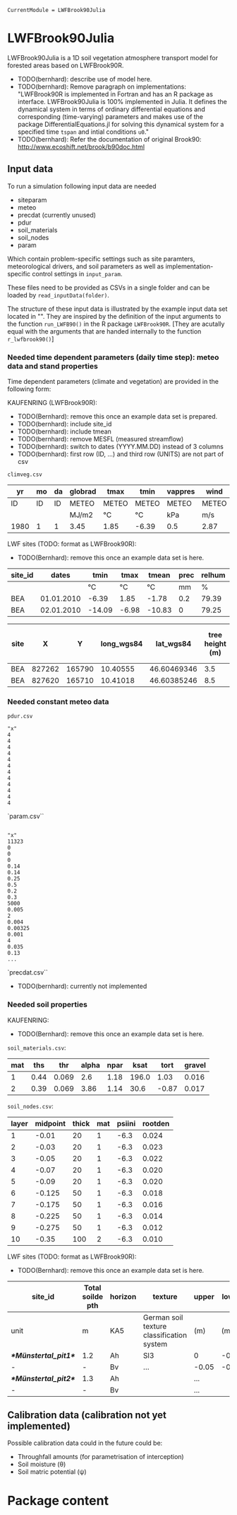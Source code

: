 ```@meta
CurrentModule = LWFBrook90Julia
```

# LWFBrook90Julia

LWFBrook90Julia is a 1D soil vegetation atmosphere transport model for forested areas based on LWFBrook90R.

- TODO(bernhard): describe use of model here.
- TODO(bernhard): Remove paragraph on implementations: "LWFBrook90R is implemented in Fortran and has an R package as interface. LWFBrook90Julia is 100% implemented in Julia. It defines the dynamical system in terms of ordinary differential equations and corresponding (time-varying) parameters and makes use of the package DifferentialEquations.jl for solving this dynamical system for a specified time `tspan` and intial conditions `u0`."
- TODO(bernhard): Refer the documentation of original Brook90: http://www.ecoshift.net/brook/b90doc.html

## Input data
To run a simulation following input data are needed
- siteparam
- meteo
- precdat (currently unused)
- pdur
- soil_materials
- soil_nodes
- param

Which contain problem-specific settings such as site paramters, meteorological drivers, and soil parameters as well as implementation-specific control settings in `input_param`.

These files need to be provided as CSVs in a single folder and can be loaded by `read_inputData(folder)`.

The structure of these input data is illustrated by the example input data set located in "".
They are inspired by the definition of the input arguments to the function `run_LWFB90()` in the R package `LWFBrook90R`.
[They are acutally equal with the arguments that are handed internally to the function `r_lwfbrook90()`]

### Needed time dependent parameters (daily time step): meteo data and stand properties

Time dependent parameters (climate and vegetation) are provided in the following form:

KAUFENRING (LWFBrook90R):
- TODO(Bernhard): remove this once an example data set is prepared.
- TODO(bernhard): include site_id
- TODO(bernhard): include tmean
- TODO(bernhard): remove MESFL (measured streamflow)
- TODO(bernhard): switch to dates (YYYY.MM.DD) instead of 3 columns
- TODO(bernhard): first row (ID, ...) and third row (UNITS) are not part of csv

```
climveg.csv
```

| yr   | mo | da | globrad | tmax  | tmin   | vappres | wind | prec | mesfl | densef | height | lai | sai   | age |
| ---- | ---| ---| ------- | ----- | ------ | ------- | ---- | ---- | ----- | ------ | ------ | --- | ----- | --- |
| ID   | ID | ID | METEO | METEO  | METEO   | METEO   | METEO| METEO| STREAM| VEG    | VEG    | VEG | VEG   | VEG |
|      |    |    | MJ/m2   | °C    | °C     | kPa     | m/s  | mm   |       |        |        |     |       |     |
| 1980 | 1  | 1  | 3.45    | 1.85  | -6.39  | 0.5     | 2.87 | 0.2  | 0     | 1      | 25     | 4.8 | 0.875 | 100 |



LWF sites (TODO: format as LWFBrook90R):
- TODO(Bernhard): remove this once an example data set is here.

| site_id | dates      | tmin   | tmax  | tmean  | prec | relhum | globrad | wind | vappres |
| ------- | ---------- | ------ | ----- | ------ | ---- | ------ | ------- | ---- | ------- |
|         |            | °C     | °C    | °C     | mm   | %      | MJ/m2   | m/s  | kPa     |
| BEA     | 01.01.2010 | -6.39  | 1.85  | -1.78  | 0.2  | 79.39  | 3.45    | 2.87 | 0.43    |
| BEA     | 02.01.2010 | -14.09 | -6.98 | -10.83 | 0    | 79.25  | 7.26    | 3.6  | 0.21    |


| site     | X      | Y      | long_wgs84 | lat_wgs84   | tree height (m) | max root depth (m) | LAI  | tree age (yr) | % of deciduous plants |
| -------- | ------ | ------ | ---------- | ----------- | --------------- | ------------------ | ---- | ------------- | --------------------- |
| BEA      | 827262 | 165790 | 10.40555   | 46.60469346 | 3.5             | 1.1                | 1.91 | 80            | 45                    |
| BEA      | 827620 | 165710 | 10.41018   | 46.60385246 | 8.5             | 1.0                | 1.91 | 80            | 50                    |



### Needed constant meteo data

```
pdur.csv
```

```
"x"
4
4
4
4
4
4
4
4
4
4
4
4
```

`param.csv``

```

"x"
11323
0
0
0
0.14
0.14
0.25
0.5
0.2
0.3
5000
0.005
2
0.004
0.00325
0.001
4
0.035
0.13
...

```

`precdat.csv``

- TODO(bernhard): currently not implemented





### Needed soil properties

KAUFENRING:
- TODO(Bernhard): remove this once an example data set is here.

`soil_materials.csv`:

| mat | ths  | thr   | alpha | npar | ksat  | tort   | gravel |
| --- | ---  | ---   | ---   | ---  | ---   | ---    | ---    |
| 1   | 0.44 | 0.069 | 2.6   | 1.18 | 196.0 | 1.03   | 0.016  |
| 2   | 0.39 | 0.069 | 3.86  | 1.14 | 30.6  | -0.87  | 0.017  |


`soil_nodes.csv`:

| layer | midpoint | thick | mat | psiini | rootden|
| ---   | ----     | ----- | --- | ------ | ------ |
| 1     | -0.01    | 20    | 1   | -6.3   | 0.024  |
| 2     | -0.03    | 20    | 1   | -6.3   | 0.023  |
| 3     | -0.05    | 20    | 1   | -6.3   | 0.022  |
| 4     | -0.07    | 20    | 1   | -6.3   | 0.020  |
| 5     | -0.09    | 20    | 1   | -6.3   | 0.020  |
| 6     | -0.125   | 50    | 1   | -6.3   | 0.018  |
| 7     | -0.175   | 50    | 1   | -6.3   | 0.016  |
| 8     | -0.225   | 50    | 1   | -6.3   | 0.014  |
| 9     | -0.275   | 50    | 1   | -6.3   | 0.012  |
| 10    | -0.35    | 100   | 2   | -6.3   | 0.010  |

LWF sites (TODO: format as LWFBrook90R):
- TODO(Bernhard): remove this once an example data set is here.

| site_id             | Total soilde pth | horizon | texture                                   | upper | lower | bd       | gravel   | sand     | silt     | clay     | c_org    |
| ------------------- | ---------------- | ------- | ----------------------------------------- | ----- | ----- | -------- | -------- | -------- | -------- | -------- | -------- |
| unit                | m                | KA5     | German soil texture classification system | (m)   | (m)   | (g cm-3) | fraction | (mass-%) | (mass-%) | (mass-%) | (mass-%) |
| ***\*Münstertal_pit1\**** | 1.2              | Ah      | Sl3                                       | 0     | -0.05 | 1.32     | 0.1      | 70       | 20       | 10       | 9        |
| -                   | -                | Bv      | …                                         | -0.05 | -0.4  |          |          |          |          |          |          |
| ***\*Münstertal_pit2\**** | 1.3              | Ah      |                                           | ...   |       |          |          |          |          |          |          |
| -                   | -                | Bv      |                                           | ...   |       |          |          |          |          |          |          |



## Calibration data (calibration not yet implemented)
Possible calibration data could in the future could be:
- Throughfall amounts (for parametrisation of interception)
- Soil moisture (θ)
- Soil matric potential (ψ)



# Package content

```@index
```
